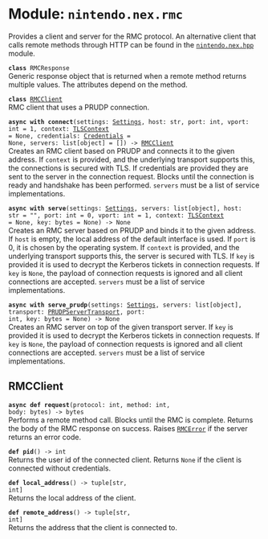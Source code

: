 
# Module: <code>nintendo.nex.rmc</code>

Provides a client and server for the RMC protocol. An alternative client that calls remote methods through HTTP can be found in the [`nintendo.nex.hpp`](../hpp) module.

<code>**class** RMCResponse</code><br>
<span class="docs">Generic response object that is returned when a remote method returns multiple values. The attributes depend on the method.</span>

<code>**class** [RMCClient](#rmcclient)</code><br>
<span class="docs">RMC client that uses a PRUDP connection.</span>

<code>**async with connect**(settings: [Settings](../settings#settings), host: str, port: int, vport: int = 1, context: [TLSContext](https://anynet.readthedocs.io/en/latest/reference/tls/#tlscontext) = None, credentials: [Credentials](../kerberos#credentials) = None, servers: list[object] = []) -> [RMCClient](#rmcclient)</code><br>
<span class="docs">Creates an RMC client based on PRUDP and connects it to the given address. If `context` is provided, and the underlying transport supports this, the connections is secured with TLS. If credentials are provided they are sent to the server in the connection request. Blocks until the connection is ready and handshake has been performed. `servers` must be a list of service implementations.</span>

<code>**async with serve**(settings: [Settings](../settings#settings), servers: list[object], host: str = "", port: int = 0, vport: int = 1, context: [TLSContext](https://anynet.readthedocs.io/en/latest/reference/tls/#tlscontext) = None, key: bytes = None) -> None</code><br>
<span class="docs">Creates an RMC server based on PRUDP and binds it to the given address. If `host` is empty, the local address of the default interface is used. If `port` is 0, it is chosen by the operating system. If `context` is provided, and the underlying transport supports this, the server is secured with TLS. If `key` is provided it is used to decrypt the Kerberos tickets in connection requests. If `key` is `None`, the payload of connection requests is ignored and all client connections are accepted. `servers` must be a list of service implementations.</span>

<code>**async with serve_prudp**(settings: [Settings](../settings#settings), servers: list[object], transport: [PRUDPServerTransport](../prudp#prudpservertransport), port: int, key: bytes = None) -> None</code><br>
<span class="docs">Creates an RMC server on top of the given transport server. If `key` is provided it is used to decrypt the Kerberos tickets in connection requests. If `key` is `None`, the payload of connection requests is ignored and all client connections are accepted. `servers` must be a list of service implementations.</span>

## RMCClient
<code>**async def request**(protocol: int, method: int, body: bytes) -> bytes</code><br>
<span class="docs">Performs a remote method call. Blocks until the RMC is complete. Returns the body of the RMC response on success. Raises [`RMCError`](../common#rmcerror) if the server returns an error code.</span>

<code>**def pid**() -> int</code><br>
<span class="docs">Returns the user id of the connected client. Returns `None` if the client is connected without credentials.</span>

<code>**def local_address**() -> tuple[str, int]</code><br>
<span class="docs">Returns the local address of the client.</span>

<code>**def remote_address**() -> tuple[str, int]</code><br>
<span class="docs">Returns the address that the client is connected to.</span>
